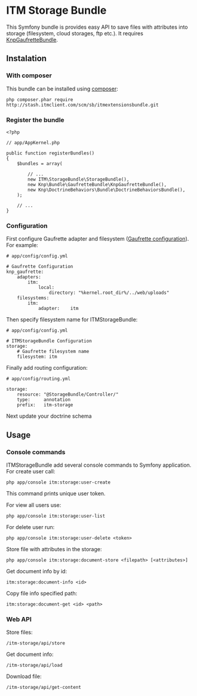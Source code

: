 # ITM Storage Bundle #

This Symfony bundle is provides easy API to save files with attributes into storage (filesystem, cloud storages, ftp etc.). It requires [KnpGaufretteBundle](https://github.com/KnpLabs/KnpGaufretteBundle).

## Instalation

### With composer

This bundle can be installed using [composer](https://getcomposer.org/):

	php composer.phar require http://stash.itmclient.com/scm/sb/itmextensionsbundle.git
	
### Register the bundle

    <?php
    
    // app/AppKernel.php
    
    public function registerBundles()
    {
        $bundles = array(
    
        	// ...
            new ITM\StorageBundle\StorageBundle(),
            new Knp\Bundle\GaufretteBundle\KnpGaufretteBundle(),
            new Knp\DoctrineBehaviors\Bundle\DoctrineBehaviorsBundle(),
        );
    
    	// ...
    }

### Configuration

First configure Gaufrette adapter and filesystem ([Gaufrette configuration](https://github.com/KnpLabs/KnpGaufretteBundle#configuration)). For example:

	# app/config/config.yml	
	
	# Gaufrette Configuration
	knp_gaufrette:
    	adapters:
        	itm:
	            local:
	                directory: "%kernel.root_dir%/../web/uploads"
	    filesystems:
	        itm:
	            adapter:    itm

Then specify filesystem name for ITMStorageBundle:

	# app/config/config.yml	

	# ITMStorageBundle Configuration
	storage:
	    # Gaufrette filesystem name
	    filesystem: itm

Finally add routing configuration:

	# app/config/routing.yml
	
	storage:
	    resource: "@StorageBundle/Controller/"
	    type:     annotation
	    prefix:   itm-storage 

Next update your doctrine schema

## Usage

### Console commands

ITMStorageBundle add several console commands to Symfony application. For create user call:

	php app/console itm:storage:user-create

This command prints unique user token. 

For view all users use:

	php app/console itm:storage:user-list

For delete user run:

	php app/console itm:storage:user-delete <token>

Store file with attributes in the storage:

	php app/console itm:storage:document-store <filepath> [<attributes>]

Get document info by id:

	itm:storage:document-info <id>

Copy file info specified path:

	itm:storage:document-get <id> <path>

### Web API

Store files:

	/itm-storage/api/store

Get document info:

	/itm-storage/api/load

Download file:

	/itm-storage/api/get-content

